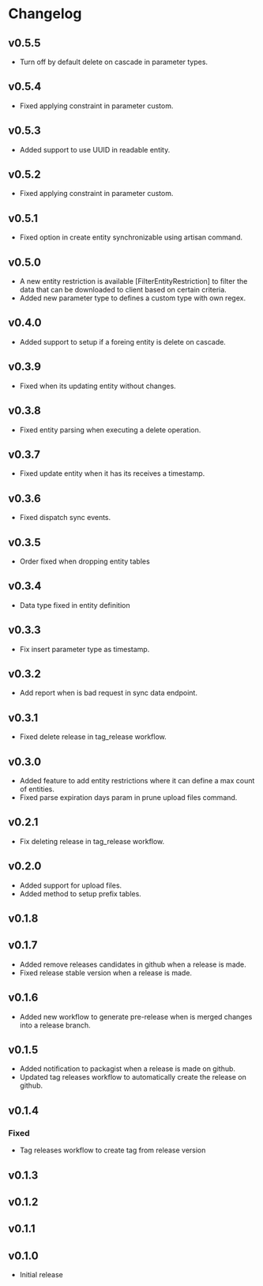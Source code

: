 # Changelog

## v0.5.5
- Turn off by default delete on cascade in parameter types.

## v0.5.4
- Fixed applying constraint in parameter custom.

## v0.5.3
- Added support to use UUID in readable entity.

## v0.5.2
- Fixed applying constraint in parameter custom. 

## v0.5.1
- Fixed option in create entity synchronizable using artisan command.

## v0.5.0
- A new entity restriction is available [FilterEntityRestriction] to filter the data that can be downloaded to client based on certain criteria.
- Added new parameter type to defines a custom type with own regex.

## v0.4.0
- Added support to setup if a foreing entity is delete on cascade.

## v0.3.9
- Fixed when its updating entity without changes.

## v0.3.8
- Fixed entity parsing when executing a delete operation.
## v0.3.7
- Fixed update entity when it has its receives a timestamp.

## v0.3.6
- Fixed dispatch sync events.

## v0.3.5
- Order fixed when dropping entity tables

## v0.3.4
- Data type fixed in entity definition

## v0.3.3
- Fix insert parameter type as timestamp.

## v0.3.2
- Add report when is bad request in sync data endpoint.

## v0.3.1
- Fixed delete release in tag_release workflow.

## v0.3.0
- Added feature to add entity restrictions where it can define a max count of entities.
- Fixed parse expiration days param in prune upload files command.

## v0.2.1
- Fix deleting release in tag_release workflow.

## v0.2.0
- Added support for upload files.
- Added method to setup prefix tables.

## v0.1.8
## v0.1.7
- Added remove releases candidates in github when a release is made.
- Fixed release stable version when a release is made.

## v0.1.6
- Added new workflow to generate pre-release  when is merged changes into a release branch.

## v0.1.5
- Added notification to packagist when a release is made on github.
- Updated tag releases workflow to automatically create the release on github.

## v0.1.4
### Fixed
- Tag releases workflow to create tag from release version

## v0.1.3
## v0.1.2
## v0.1.1
## v0.1.0
- Initial release